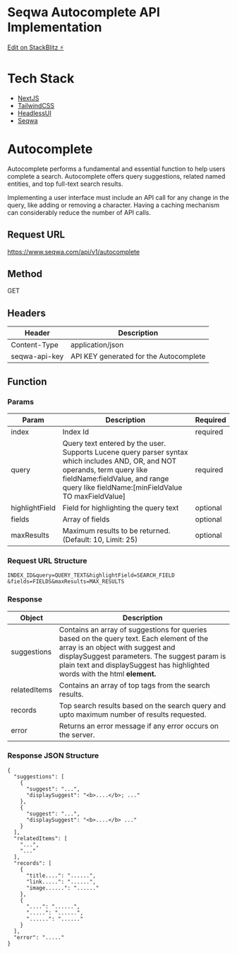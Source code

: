 # Seqwa Autocomplete API Implementation

[Edit on StackBlitz ⚡️](https://stackblitz.com/edit/seqwa-autocomplete-nextjs)

# Tech Stack

- [NextJS](https://nextjs.org/)
- [TailwindCSS](https://tailwindcss.com/)
- [HeadlessUI](https://headlessui.dev/)
- [Seqwa](https://www.seqwa.com/)

# Autocomplete

Autocomplete performs a fundamental and essential function to help users complete a search. Autocomplete offers query suggestions, related named entities, and top full-text search results.

Implementing a user interface must include an API call for any change in the query, like adding or removing a character. Having a caching mechanism can considerably reduce the number of API calls.

## Request URL

https://www.seqwa.com/api/v1/autocomplete

## Method

GET

## Headers

| Header        | Description                            |
| ------------- | -------------------------------------- |
| Content-Type  | application/json                       |
| seqwa-api-key | API KEY generated for the Autocomplete |

## Function

### Params

| Param          | Description                                                                                                                                                                                                         | Required |
| -------------- | ------------------------------------------------------------------------------------------------------------------------------------------------------------------------------------------------------------------- | -------- |
| index          | Index Id                                                                                                                                                                                                            | required |
| query          | Query text entered by the user. Supports Lucene query parser syntax which includes AND, OR, and NOT operands, term query like fieldName:fieldValue, and range query like fieldName:[minFieldValue TO maxFieldValue] | required |
| highlightField | Field for highlighting the query text                                                                                                                                                                               | optional |
| fields         | Array of fields                                                                                                                                                                                                     | optional |
| maxResults     | Maximum results to be returned. (Default: 10, Limit: 25)                                                                                                                                                            | optional |

### Request URL Structure

```https://www.seqwa.com/api/v1/autocomplete?index=
INDEX_ID&query=QUERY_TEXT&highlightField=SEARCH_FIELD
&fields=FIELDS&maxResults=MAX_RESULTS
```

### Response

| Object       | Description                                                                                                                                                                                                                                                  |
| ------------ | ------------------------------------------------------------------------------------------------------------------------------------------------------------------------------------------------------------------------------------------------------------ |
| suggestions  | Contains an array of suggestions for queries based on the query text. Each element of the array is an object with suggest and displaySuggest parameters. The suggest param is plain text and displaySuggest has highlighted words with the html <b> element. |
| relatedItems | Contains an array of top tags from the search results.                                                                                                                                                                                                       |
| records      | Top search results based on the search query and upto maximum number of results requested.                                                                                                                                                                   |
| error        | Returns an error message if any error occurs on the server.                                                                                                                                                                                                  |

### Response JSON Structure

```
{
  "suggestions": [
    {
      "suggest": "...",
      "displaySuggest": "<b>....</b>; ..."
    },
    {
      "suggest": "...",
      "displaySuggest": "<b>....</b> ..."
    }
  ],
  "relatedItems": [
    "...",
    "..."
  ],
  "records": [
    {
      "title....": "......",
      "link.....": "......",
      "image......": "......"
    },
    {
      "....": "......",
      ".....": "......",
      "......": "......"
    }
  ],
  "error": "....."
}
```
